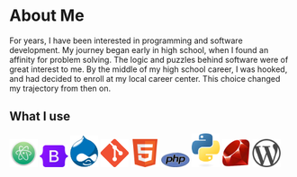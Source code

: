 # About Me
For years, I have been interested in programming and software development. My journey began early in high school, when I found an affinity for problem solving. The logic and puzzles behind software were of great interest to me. By the middle of my high school career, I was hooked, and had decided to enroll at my local career center. This choice changed my trajectory from then on. 

## What I use

<tr>
  <td><img src="atom-logo.png" alt="Bootstrap" width="50px"/></td>
  <td><img src="bootstrap-logo.png" alt="Bootstrap" width="50px"/>
  <td><img src="drupal-logo.png" alt="Bootstrap" width="50px"/></td>
  <td><img src="git-logo.png" alt="Bootstrap" width="50px"/></td>
  <td><img src="html5-logo.png" alt="HTML5" width="50px"/></td>
  <td><img src="php.logo.png" alt="Bootstrap" width="50px"/></td>
  <td><img src="python-logo.png" alt="Bootstrap" width="50px"/></td>
  <td><img src="ruby-logo.png" alt="Bootstrap" width="50px"/></td>
  <td><img src="wordpress.logo.png" alt="Bootstrap" width="50px"/></td>
 </tr>
